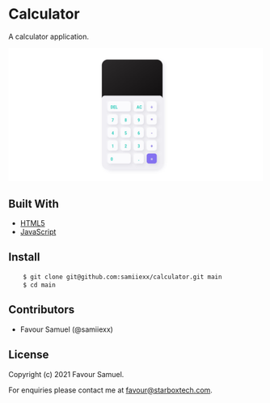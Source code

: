 # Calculator
A calculator application.

![Calculator](screenshot.jpg)

## Built With
- [HTML5](https://developer.mozilla.org/en-US/docs/Web/Guide/HTML/HTML5)
- [JavaScript](https://developer.mozilla.org/en-US/docs/Web/JavaScript)

## Install
```
    $ git clone git@github.com:samiiexx/calculator.git main
    $ cd main
```

## Contributors
- Favour Samuel (@samiiexx)

## License
Copyright (c) 2021 Favour Samuel.

For enquiries please contact me at [favour@starboxtech.com](mailto:favour@starboxtech.com).
